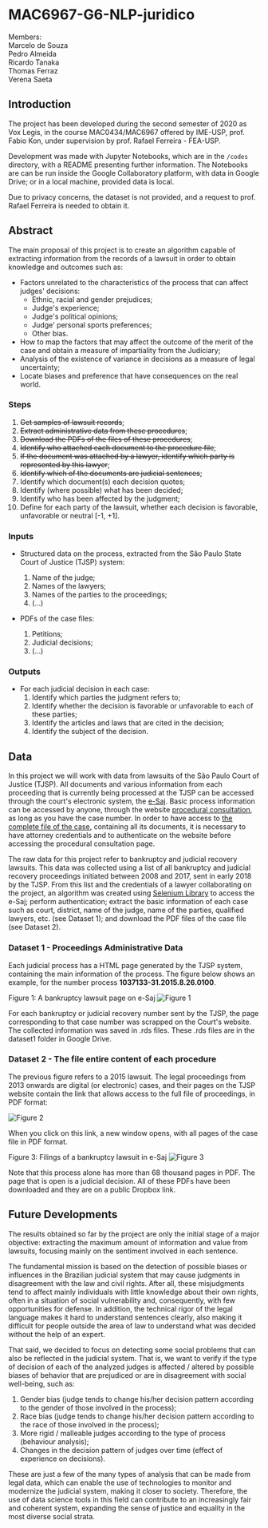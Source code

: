 # MAC6967-G6-NLP-juridico

Members:   
Marcelo de Souza  
Pedro Almeida  
Ricardo Tanaka  
Thomas Ferraz  
Verena Saeta  

## Introduction

The project has been developed during the second semester of 2020 as Vox Legis, in the course MAC0434/MAC6967 offered by IME-USP, prof. Fabio Kon, under supervision by prof. Rafael Ferreira - FEA-USP.

Development was made with Jupyter Notebooks, which are in the ``/codes`` directory, with a README presenting further information. The Notebooks are can be run inside the Google Collaboratory platform, with data in Google Drive; or in a local machine, provided data is local.

Due to privacy concerns, the dataset is not provided, and a request to prof. Rafael Ferreira is needed to obtain it.
## Abstract

The main proposal of this project is to create an algorithm capable of extracting information from the records of a lawsuit in order to obtain knowledge and outcomes such as:
- Factors unrelated to the characteristics of the process that can affect judges' decisions:
  - Ethnic, racial and gender prejudices;
  - Judge's experience;
  - Judge's political opinions;
  - Judge' personal sports preferences;
  - Other bias.
- How to map the factors that may affect the outcome of the merit of the case and obtain a measure of impartiality from the Judiciary;
- Analysis of the existence of variance in decisions as a measure of legal uncertainty;
- Locate biases and preference that have consequences on the real world.

### Steps

1. ~~Get samples of lawsuit records~~;
2. ~~Extract administrative data from these procedures~~;
3. ~~Download the PDFs of the files of these procedures~~;
4. ~~Identify who attached each document to the procedure file~~;
5. ~~If the document was attached by a lawyer, identify which party is represented by this lawyer~~;
6. ~~Identify which of the documents are judicial sentences~~;
7. Identify which document(s) each decision quotes;
8. Identify (where possible) what has been decided;
9. Identify who has been affected by the judgment;
10. Define for each party of the lawsuit, whether each decision is favorable, unfavorable or neutral [-1, +1].

### Inputs  
- Structured data on the process, extracted from the São Paulo State Court of Justice (TJSP) system:
  1. Name of the judge;
  2. Names of the lawyers;
  3. Names of the parties to the proceedings;
  4. (...)
  
- PDFs of the case files:
  1. Petitions;
  2. Judicial decisions;
  3. (...)
  
### Outputs
- For each judicial decision in each case:
  1. Identify which parties the judgment refers to;
  2. Identify whether the decision is favorable or unfavorable to each of these parties;
  3. Identify the articles and laws that are cited in the decision;
  4. Identify the subject of the decision.

## Data

In this project we will work with data from lawsuits of the São Paulo Court of Justice (TJSP). All documents and various information from each proceeding that is currently being processed at the TJSP can be accessed through the court's electronic system, the [e-Saj](https://esaj.tjsp.jus.br/). 
Basic process information can be accessed by anyone, through the website [procedural consultation](https://esaj.tjsp.jus.br/cpopg/open.do), as long as you have the case number. In order to have access to [the complete file of the case](https://pt.wikipedia.org/wiki/Autos_processuais), containing all its documents, it is necessary to have attorney credentials and to authenticate on the website before accessing the procedural consultation page. 

The raw data for this project refer to bankruptcy and judicial recovery lawsuits. This data was collected using a list of all bankruptcy and judicial recovery proceedings initiated between 2008 and 2017, sent in early 2018 by the TJSP. From this list and the credentials of a lawyer collaborating on the project, an algorithm was created using [Selenium Library](https://robotframework.org/SeleniumLibrary/SeleniumLibrary.html) to access the e-Saj; perform authentication; extract the basic information of each case such as court, district, name of the judge, name of the parties, qualified lawyers, etc. (see Dataset 1); and download the PDF files of the case file (see Dataset 2).

### Dataset 1 - Proceedings Administrative Data

Each judicial process has a HTML page generated by the TJSP system, containing the main information of the process. The figure below shows an example, for the number process **1037133-31.2015.8.26.0100**.

Figure 1: A bankruptcy lawsuit page on e-Saj
![Figure 1](assets/fig1.png)

For each bankruptcy or judicial recovery number sent by the TJSP, the page corresponding to that case number was scrapped on the Court's website. The collected information was saved in .rds files. These .rds files are in the dataset1 folder in Google Drive.

### Dataset 2 - The file entire content of each procedure 
The previous figure refers to a 2015 lawsuit. The legal proceedings from 2013 onwards are digital (or electronic) cases, and their pages on the TJSP website contain the link that allows access to the full file of proceedings, in PDF format:

![Figure 2](assets/fig2.png)

When you click on this link, a new window opens, with all pages of the case file in PDF format.

Figure 3: Filings of a bankruptcy lawsuit in e-Saj
![Figure 3](assets/fig3.png)

Note that this process alone has more than 68 thousand pages in PDF. The page that is open is a judicial decision. All of these PDFs have been downloaded and they are on a public Dropbox link.

## Future Developments

The results obtained so far by the project are only the initial stage of a major objective: extracting the maximum amount of information and value from lawsuits, focusing mainly on the sentiment involved in each sentence. 

The fundamental mission is based on the detection of possible biases or influences in the Brazilian judicial system that may cause judgments in disagreement with the law and civil rights. After all, these misjudgments tend to affect mainly individuals with little knowledge about their own rights, often in a situation of social vulnerability and, consequently, with few opportunities for defense. In addition, the technical rigor of the legal language makes it hard to understand sentences clearly, also making it difficult for people outside the area of ​​law to understand what was decided without the help of an expert.

That said, we decided to focus on detecting some social problems that can also be reflected in the judicial system. That is, we want to verify if the type of decision of each of the analyzed judges is affected / altered by possible biases of behavior that are prejudiced or are in disagreement with social well-being, such as:

1. Gender bias (judge tends to change his/her decision pattern according to the gender of those involved in the process);
2. Race bias (judge tends to change his/her decision pattern according to the race of those involved in the process);
3. More rigid / malleable judges according to the type of process (behaviour analysis);
4. Changes in the decision pattern of judges over time (effect of experience on decisions).

These are just a few of the many types of analysis that can be made from legal data, which can enable the use of technologies to monitor and modernize the judicial system, making it closer to society. Therefore, the use of data science tools in this field can contribute to an increasingly fair and coherent system, expanding the sense of justice and equality in the most diverse social strata.


